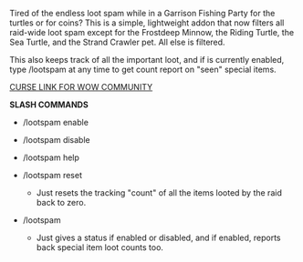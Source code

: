 Tired of the endless loot spam while in a Garrison Fishing Party for the turtles or for coins?  This is a simple, lightweight addon that now filters all raid-wide loot spam except for the Frostdeep Minnow, the Riding Turtle, the Sea Turtle, and the Strand Crawler pet.  All else is filtered.

This also keeps track of all the important loot, and if is currently enabled, type /lootspam at any time to get count report on "seen" special items.

[CURSE LINK FOR WOW COMMUNITY](https://mods.curse.com/addons/wow/raid-loot-spam-filter)

**SLASH COMMANDS**

* /lootspam enable

* /lootspam disable

* /lootspam help 

* /lootspam reset
  - Just resets the tracking "count" of all the items looted by the raid back to zero.

* /lootspam  
  - Just gives a status if enabled or disabled, and if enabled, reports back special item loot counts too.
